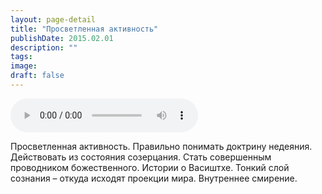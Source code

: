 ```yaml
---
layout: page-detail
title: "Просветленная активность"
publishDate: 2015.02.01
description: ""
tags:
image:
draft: false
---
```


<audio title="2015.02.01 - Просветленная активность.mp3" src="https://filer-api.advayta.org/v1.0/public/files/75776" controls=""></audio>

 Просветленная активность. Правильно понимать доктрину недеяния. Действовать из состояния созерцания. Стать совершенным проводником божественного. Истории о Васиштхе. Тонкий слой сознания – откуда исходят проекции мира. Внутреннее смирение. 

  
